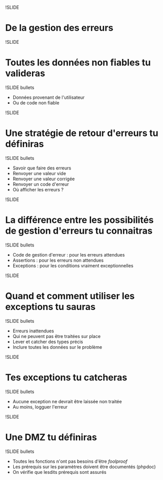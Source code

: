 !SLIDE

# De la gestion des erreurs #

!SLIDE

# Toutes les données non fiables tu valideras #

!SLIDE bullets

* Données provenant de l'utilisateur
* Ou de code non fiable

!SLIDE

# Une stratégie de retour d'erreurs tu définiras #

!SLIDE bullets

* Savoir que faire des erreurs
* Renvoyer une valeur vide
* Renvoyer une valeur corrigée
* Renvoyer un code d'erreur
* Où afficher les erreurs ?

!SLIDE

# La différence entre les possibilités de gestion d'erreurs tu connaitras #

!SLIDE bullets

* Code de gestion d'erreur : pour les erreurs attendues
* Assertions : pour les erreurs non attendues
* Exceptions : pour les conditions vraiment exceptionnelles

!SLIDE

# Quand et comment utiliser les exceptions tu sauras #

!SLIDE bullets

* Erreurs inattendues
* Qui ne peuvent pas être traitées sur place
* Lever et catcher des types précis
* Inclure toutes les données sur le problème

!SLIDE

# Tes exceptions tu catcheras #

!SLIDE bullets

* Aucune exception ne devrait être laissée non traitée
* Au moins, logguer l'erreur

!SLIDE

# Une DMZ tu définiras #

!SLIDE bullets

* Toutes les fonctions n'ont pas besoins d'être _foolproof_
* Les prérequis sur les paramètres doivent être documentés (phpdoc)
* On vérifie que lesdits prérequis sont assurés
